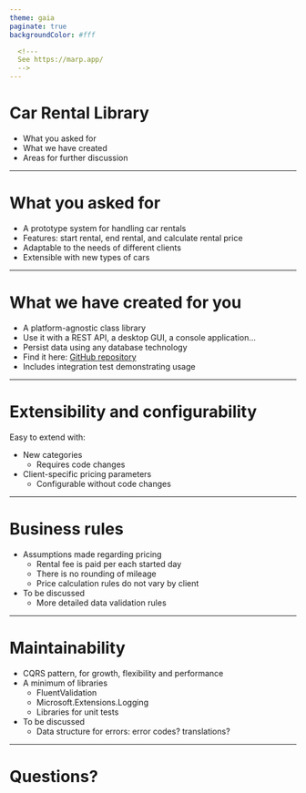 ```yaml
---
theme: gaia
paginate: true
backgroundColor: #fff

  <!---
  See https://marp.app/
  -->
---
```


# Car Rental Library

- What you asked for
- What we have created
- Areas for further discussion

---

# What you asked for 

- A prototype system for handling car rentals
- Features: start rental, end rental, and calculate rental price
- Adaptable to the needs of different clients
- Extensible with new types of cars

---

# What we have created for you

- A platform-agnostic class library
- Use it with a REST API, a desktop GUI, a console application...
- Persist data using any database technology 
- Find it here: [GitHub repository](https://github.com/htoomik/car-rental)
- Includes integration test demonstrating usage

---

# Extensibility and configurability

Easy to extend with:
- New categories
  - Requires code changes
- Client-specific pricing parameters
  - Configurable without code changes

---

# Business rules

- Assumptions made regarding pricing
  - Rental fee is paid per each started day
  - There is no rounding of mileage
  - Price calculation rules do not vary by client
- To be discussed
  - More detailed data validation rules

---

# Maintainability

- CQRS pattern, for growth, flexibility and performance
- A minimum of libraries
  - FluentValidation
  - Microsoft.Extensions.Logging
  - Libraries for unit tests
- To be discussed
  - Data structure for errors: error codes? translations?

---

# Questions?